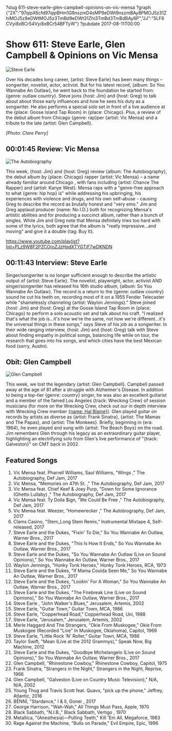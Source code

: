 ?slug 611-steve-earle-glen-campbell-opinions-on-vic-mensa
?graph {"2X":"97qipX6cfd97qipBHm1G9nszmD4sMP9eDWt9nszmBAy8PMOJ5z31ZhiMOJ5z9eDWtMOJ5z3TmBd9eDWt31Zhi3TmBd3TmBdBAy8P","JJ":"5LF6CVyi8xBCr54Vyi8xBCr54BFTyW"}
?pubdate 2017-08-11T00:00
# Show 611: Steve Earle, Glen Campbell & Opinions on Vic Mensa
![Steve Earle](https://static.soundopinions.org/images/2017/steveearle_web.jpg)

Over his decades long career, {artist: Steve Earle} has been many things – songwriter, novelist, actor, activist. But for his latest record, {album: So You Wannabe An Outlaw}, he went back to the foundation he started from: {genre: outlaw country}. Steve joins {host: Jim} and {host: Greg} to talk about about those early influences and how he sees his duty as a songwriter. He also performs a special solo set in front of a live audience at the {place: Goose Island Tap Room} in {place: Chicago}. Plus, a review of the debut album from Chicago {genre: rap}per {artist: Vic Mensa} and a tribute to the late {artist: Glen Campbell}.

*[Photo: Clare Perry]*

## 00:01:45 Review: Vic Mensa
![The Autobiography](https://static.soundopinions.org/assets/611/2X0.jpg)

This week, {host: Jim} and {host: Greg} review {album: The Autobiography}, the debut album by {place: Chicago} rapper {artist: Vic Mensa} – a name already familiar around Chicago , with fans including {artist: Chance The Rapper} and {artist: Kanye West}. Mensa raps with a "genre-free approach to what {genre: hip hop} is" while addressing his upbringing, his experiences with violence and drugs, and his own self-abuse - causing Greg to describe the record as brutally honest and "very emo."  Jim and Greg applaud producer {name: No I.D.} both for recognizing Mensa's artistic abilities and for producing a succinct album, rather than a bunch of singles.  While Jim and Greg note that Mensa definitely tries too hard with some of the lyrics, both agree that the album is "really impressive…and moving" and give it a double {tag: Buy It}. 

https://www.youtube.com/playlist?list=PLz9W8F2PZCOroZJzHqdXTYGTiF7wDKNDN

## 00:11:43 Interview: Steve Earle
Singer/songwriter is no longer sufficient enough to describe the artistic output of {artist: Steve Earle}. The novelist, playwright, actor, activist AND singer/songwriter has released his 16th studio album, {album: So You Wannabe An Outlaw}. The record is a return to the {genre: outlaw country} sound he cut his teeth on, recording most of it on a 1955 Fender Telecaster while "shamelessly channeling {artist: Waylon Jennings}." Steve joined {host: Jim} and {host: Greg} at the Goose Island Tap Room in {place: Chicago} to perform a solo acoustic set and talk about his craft. "I realized that's what the job is…it's how we're the same, not how we're different…it's the universal things in these songs," says Steve of his job as a songwriter. In their wide ranging interview, {host: Jim} and {host: Greg} talk with Steve about finding empathy in political songs, balancing life while on tour, the research that goes into his songs, and which cities have the best Mexican food (sorry, Austin). 

## Obit: Glen Campbell
![Glen Campbell](https://static.soundopinions.org/images/2017/glencampbell_web.jpg)

 This week, we lost the legendary {artist: Glen Campbell}. Campbell passed away at the age of 81 after a struggle with Alzheimer's Disease. In addition to being a top-tier {genre: country} singer, he was also an excellent guitarist and a member of the famed Los Angeles {track: Wrecking Crew} of session musicians (for more on the Wrecking Crew, check out our in depth interview with Wrecking Crew member [{name: Hal Blaine}](/show/488/#halblaine)). Glen played guitar on records by artists as diverse as {artist: Frank Sinatra}, {artist: The Mamas and The Papas}, and {artist: The Monkees}. Briefly, beginning in {era: 1964}, he even played and sung with {artist: The Beach Boys} on the road. Jim remembers Glen through his legacy as an extraordinary guitar player, highlighting an electrifying solo from Glen's live performance of "{track: Galveston}" on CMT back in 2002.

## Featured Songs
1. Vic Mensa feat. Pharrell Williams, Saul Williams, "Wings ," The Autobiography, Def Jam, 2017
1. Vic Mensa, "Memories on 47th St. ," The Autobiography, Def Jam, 2017
1. Vic Mensa feat. Chief Keef & Joey Purp, "Down for Some Ignorance (Ghetto Lullaby) ," The Autobiography, Def Jam, 2017
1. Vic Mensa feat. Ty Dolla $ign, "We Could Be Free ," The Autobiography, Def Jam, 2017
1. Vic Mensa feat. Weezer, "Homewrecker ," The Autobiography, Def Jam, 2017
1. Clams Casino, "Stem_Long Stem Remix," Instrumental Mixtape 4, Self-released, 2017
1. Steve Earle and the Dukes, "Fixin' To Die," So You Wannabe An Outlaw, Warner Bros., 2017
1. Steve Earle and the Dukes, "This Is How It Ends," So You Wannabe An Outlaw, Warner Bros., 2017
1. Steve Earle and the Dukes, "So You Wannabe An Outlaw (Live on Sound Opinions)," So You Wannabe An Outlaw, Warner Bros., 2017
1. Waylon Jennings, "Honky Tonk Heroes," Honky Tonk Heroes, RCA, 1973
1. Steve Earle and the Dukes, "If Mama Coulda Seen Me," So You Wannabe An Outlaw, Warner Bros., 2017
1. Steve Earle and the Dukes, "Lookin' For A Woman," So You Wannabe An Outlaw, Warner Bros., 2017
1. Steve Earle and the Dukes, "The Firebreak Line (Live on Sound Opinions)," So You Wannabe An Outlaw, Warner Bros., 2017
1. Steve Earle , "John Walker's Blues," Jerusalem, Artemis, 2002
1. Steve Earle, "Guitar Town," Guitar Town, MCA, 1986
1. Steve Earle, "Copperhead Road," Copperhead Road, Uni, 1988
1. Steve Earle, "Jerusalem," Jerusalem, Artemis, 2002
1. Merle Haggard And The Strangers, "Okie From Muskogee," Okie From Muskogee (Recorded "Live" In Muskogee, Oklahoma), Capitol, 1969
1. Steve Earle, "Little Rock 'N' Roller," Guitar Town, MCA, 1986
1. Taylor Swift, "Mean (Live at the 2012 Grammys)," Speak Now, Big Machine, 2012
1. Steve Earle and the Dukes, "Goodbye Michelangelo (Live on Sound Opinions)," So You Wannabe An Outlaw, Warner Bros., 2017
1. Glen Campbell, "Rhinestone Cowboy," Rhinestone Cowboy, Capitol, 1975
1. Frank Sinatra, "Strangers in the Night," Strangers in the Night, Reprise, 1966
1. Glen Campbell, "Galveston (Live on Country Music Television)," N/A, N/A, 2002
1. Young Thug and Travis Scott feat. Quavo, "pick up the phone," Jeffrey, Atlantic, 2016
1. BÊNNÍ, "Stardance," I & II, Goner , 2017
1. George Harrison, "Wah-Wah," All Things Must Pass, Apple, 1970
1. Black Sabbath, "N.I.B.," Black Sabbath, Vertigo , 1970
1. Metallica, "(Anesthesia)—Pulling Teeth," Kill 'Em All, Megaforce, 1983
1. Rage Against the Machine, "Bulls on Parade," Evil Empire, Epic, 1996

